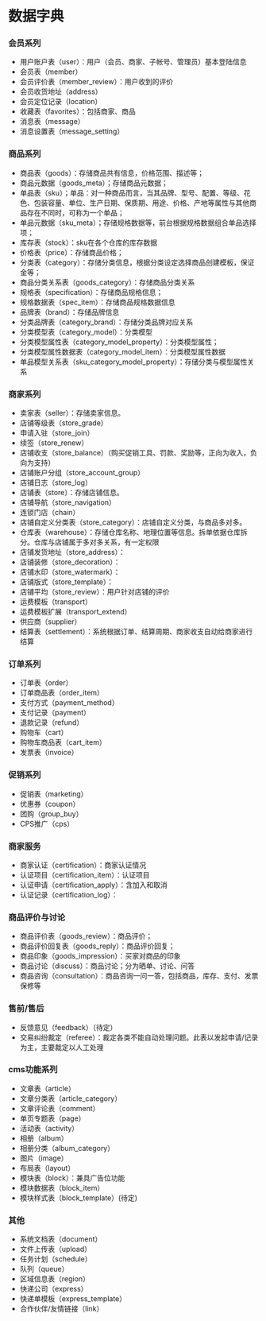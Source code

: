 # 数据字典


### 会员系列

+ 用户账户表（user）：用户（会员、商家、子帐号、管理员）基本登陆信息
+ 会员表（member）
+ 会员评价表（member_review）：用户收到的评价
+ 会员收货地址（address）
+ 会员定位记录（location）
+ 收藏表（favorites）：包括商家、商品
+ 消息表（message）
+ 消息设置表（message_setting）

### 商品系列
+ 商品表（goods）：存储商品共有信息，价格范围、描述等；
+ 商品元数据（goods_meta）；存储商品元数据；
+ 单品表（sku）；单品：对一种商品而言，当其品牌、型号、配置、等级、花色、包装容量、单位、生产日期、保质期、用途、价格、产地等属性与其他商品存在不同时，可称为一个单品；
+ 单品元数据（sku_meta）；存储规格数据等，前台根据规格数据组合单品选择项；
+ 库存表（stock）：sku在各个仓库的库存数据
+ 价格表（price）：存储商品价格；
+ 分类表（category）：存储分类信息，根据分类设定选择商品创建模板，保证金等；
+ 商品分类关系表（goods_category）：存储商品分类关系
+ 规格表（specification）：存储商品规格信息；
+ 规格数据表（spec_item）：存储商品规格数据信息
+ 品牌表（brand）：存储品牌信息
+ 分类品牌表（category_brand）：存储分类品牌对应关系
+ 分类模型表（category_model）：分类模型
+ 分类模型属性表（category_model_property）：分类模型属性；
+ 分类模型属性数据表（category_model_item）：分类模型属性数据
+ 单品模型关系表（sku_category_model_property）：存储分类与模型属性关系


### 商家系列

+ 卖家表（seller）：存储卖家信息。
+ 店铺等级表（store_grade）
+ 申请入驻（store_join）
+ 续签（store_renew）
+ 店铺收支（store_balance）（购买促销工具、罚款、奖励等，正向为收入，负向为支持）
+ 店铺账户分组（store_account_group）
+ 店铺日志（store_log）
+ 店铺表（store）：存储店铺信息。
+ 店铺导航（store_navigation）
+ 连锁门店（chain）
+ 店铺自定义分类表（store_category）：店铺自定义分类，与商品多对多。
+ 仓库表（warehouse）：存储仓库名称、地理位置等信息。拆单依据仓库拆分。仓库与店铺属于多对多关系，有一定权限
+ 店铺发货地址（store_address）：
+ 店铺装修（store_decoration）：
+ 店铺水印（store_watermark）：
+ 店铺版式（store_template）：
+ 店铺平均（store_review）：用户针对店铺的评价
+ 运费模板（transport）
+ 运费模板扩展（transport_extend）
+ 供应商（supplier）
+ 结算表（settlement）：系统根据订单、结算周期、商家收支自动给商家进行结算


### 订单系列
+ 订单表（order）
+ 订单商品表（order_item）
+ 支付方式（payment_method）
+ 支付记录（payment）
+ 退款记录（refund）
+ 购物车（cart）
+ 购物车商品表（cart_item）
+ 发票表（invoice）


### 促销系列
+ 促销表（marketing）
+ 优惠券（coupon）
+ 团购（group_buy）
+ CPS推广（cps）

### 商家服务
+ 商家认证（certification）：商家认证情况
+ 认证项目（certification_item）：认证项目
+ 认证申请（certification_apply）：含加入和取消
+ 认证记录（certification_log）：


### 商品评价与讨论
+ 商品评价表（goods_review）：商品评价；
+ 商品评价回复表（goods_reply）：商品评价回复；
+ 商品印象（goods_impression）：买家对商品的印象
+ 商品讨论（discuss）：商品讨论；分为晒单、讨论、问答
+ 商品咨询（consultation）：商品咨询一问一答，包括商品，库存、支付、发票保修等

### 售前/售后
+ 反馈意见（feedback）（待定）
+ 交易纠纷裁定（referee）：裁定各类不能自动处理问题。此表以发起申请/记录为主，主要裁定以人工处理


### cms功能系列
+ 文章表（article）
+ 文章分类表（article_category）
+ 文章评论表（comment）
+ 单页专题表（page）
+ 活动表（activity）
+ 相册（album）
+ 相册分类（album_category）
+ 图片（image）
+ 布局表（layout）
+ 模块表（block）：兼具广告位功能
+ 模块数据表（block_item）
+ 模块样式表（block_template）(待定)



### 其他
+ 系统文档表（document）
+ 文件上传表（upload）
+ 任务计划（schedule）
+ 队列（queue）
+ 区域信息表（region）
+ 快递公司（express）
+ 快递单模板（express_template）
+ 合作伙伴/友情链接（link）



